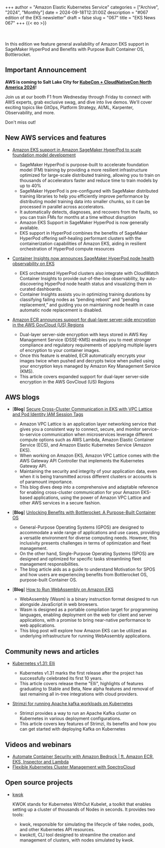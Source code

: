 +++
author = "Amazon Elastic Kubernetes Service"
categories = ["Archive", "2024", "Monthly"]
date = 2024-09-18T12:31:00Z
description = "#067 edition of the EKS newsletter"
draft = false
slug = "067"
title = "EKS News 067"
+++
{{< eo >}}
<br/><br/><br/><br/>
In this edition we feature general availability of Amazon EKS support in SageMaker HyperPod and Benefits with Purpose Built Container OS, Bottlerocket. 

## Important Announcement 
**AWS is coming to Salt Lake City for [KubeCon + CloudNativeCon North America 2024](https://events.linuxfoundation.org/kubecon-cloudnativecon-north-america/)!**

Join us at our booth F1 from Wednesday through Friday to connect with AWS experts, grab exclusive swag, and dive into live demos. We'll cover exciting topics like GitOps, Platform Strategy, AI/ML, Karpenter, Observability, and more.

Don't miss out!

## New AWS services and features
* [Amazon EKS support in Amazon SageMaker HyperPod to scale foundation model development](https://aws.amazon.com/about-aws/whats-new/2024/09/amazon-eks-sagemaker-hyperpod-scale-foundation-model-development/)
    * SageMaker HyperPod is purpose-built to accelerate foundation model (FM) training by providing a more resilient infrastructure optimized for large-scale distributed training, allowing you to train on thousands of accelerators faster and reduce time to train models by up to 40% 
    * SageMaker HyperPod is pre-configured with SageMaker distributed training libraries to help you efficiently improve performance by distributing model training data into smaller chunks, so it can be processed in parallel across accelerators. 
    * It automatically detects, diagnoses, and recovers from the faults, so you can train FMs for months at a time without disruption
    * Amazon EKS Support in SageMaker HyperPod is now generally available. 
    * EKS support in HyperPod combines the benefits of SageMaker HyperPod offering self-healing performant clusters with the containerization capabilities of Amazon EKS, aiding in resilient orchestration of HyperPod compute resources
    
* [Container Insights now announces SageMaker HyperPod node health observability on EKS](https://aws.amazon.com/about-aws/whats-new/2024/09/container-insights-sagemaker-hyperpod-node-health/)
    * EKS orchestrated HyperPod clusters also integrate with CloudWatch Container Insights to provide out-of-the-box observability, by auto-discovering HyperPod node health status and visualizing them in curated dashboards.
    * Container Insights assists you in optimizing training durations by classifying failing nodes as “pending reboot” and “pending replacement,” and guiding you on maintaining node health in case automatic node replacement is disabled. 

* [Amazon ECR announces support for dual-layer server-side encryption in the AWS GovCloud (US) Regions](https://aws.amazon.com/about-aws/whats-new/2024/09/amazon-ecr-dual-layer-server-side-encryption-govcloud/)
    * Dual-layer server-side encryption with keys stored in AWS Key Management Service (DSSE-KMS) enables you to meet stronger compliance and regulatory requirements of applying multiple layers of encryption to your container images.
    * Once this feature is enabled, ECR automatically encrypts your images twice when pushed and decrypts twice when pulled using your encryption keys managed by Amazon Key Management Service (KMS).
    * This article covers expanded support for dual-layer server-side encryption in the AWS GovCloud (US) Regions

## AWS blogs
* [**Blog**] [Secure Cross-Cluster Communication in EKS with VPC Lattice and Pod Identity IAM Session Tags](https://aws.amazon.com/blogs/containers/secure-cross-cluster-communication-in-eks-with-vpc-lattice-and-pod-identity-iam-session-tags/)
    * Amazon VPC Lattice is an application layer networking service that gives you a consistent way to connect, secure, and monitor service-to-service communication when microservices leverage different compute options such as AWS Lambda, Amazon Elastic Container Service (ECS), and Amazon Elastic Kubernetes Service (Amazon EKS). 
    * When working on Amazon EKS, Amazon VPC Lattice comes with the AWS Gateway API Controller that implements the Kubernetes Gateway API.
    * Maintaining the security and integrity of your application data, even when it is being transmitted across different clusters or accounts is of paramount importance.
    * This blog dives deep into a comprehensive and adaptable reference for enabling cross-cluster communication for your Amazon EKS-based applications, using the power of Amazon VPC Lattice and other AWS services in a secure fashion.

* [**Blog**] [Unlocking Benefits with Bottlerocket: A Purpose-Built Container OS](https://aws.amazon.com/blogs/containers/benefiting-from-bottlerocket-an-open-source-container-optimized-operating-system/)
    * General-Purpose Operating Systems (GPOS) are designed to accommodate a wide range of applications and use cases, providing a versatile environment for diverse computing needs. However, this inclusivity presents challenges in terms of optimization and fleet management. 
    * On the other hand, Single-Purpose Operating Systems (SPOS) are designed and optimized for specific tasks streamlining fleet management responsibilities. 
    * The blog article aids as a guide to understand Motivation for SPOS and how users are experiencing benefits from Bottlerocket OS, purpose-built Container OS.
    
* [**Blog**] [How to Run WebAssembly on Amazon EKS](https://aws.amazon.com/blogs/containers/16532-2/)
    * WebAssembly (Wasm) is a binary instruction format designed to run alongside JavaScript in web browsers.
    * Wasm is designed as a portable compilation target for programming languages, enabling deployment on the web for client and server applications, with a promise to bring near-native performance to web applications. 
    * This blog post will explore how Amazon EKS can be utilized as underlying infrastructure for running WebAssembly applications.

## Community news and articles
* [Kubernetes v1.31: Elli](https://kubernetes.io/blog/2024/08/13/kubernetes-v1-31-release/)
    * Kubernetes v1.31 marks the first release after the project has successfully celebrated its first 10 years. 
    * This article covers release theme "Elli", highlights of features graduating to Stable and Beta, New alpha features and removal of last remaining all in-tree integrations with cloud providers.

* [Strimzi for running Apache kafka workloads on Kubernetes](https://dev.to/aws-builders/data-on-kubernetes-part-6-strimzi-for-running-apache-kafka-100i)
    * Strimzi provides a way to run an Apache Kafka cluster on Kubernetes in various deployment configurations.
    * This article covers key features of Strimzi, its benefits and how you can get started with deploying Kafka on Kubernetes 

## Videos and webinars
* [Automate Container Security with Amazon Bedrock | ft. Amazon ECR, EKS, Inspector and Lambda](https://www.youtube.com/watch?v=Nn8cOeAaN6A)
* [Flexible Kubernetes Cluster Management with SpectroCloud](https://www.youtube.com/watch?v=DSdLXwk_GVI)

## Open source projects
* [kwok](https://kwok.sigs.k8s.io/) 

  KWOK stands for Kubernetes WithOut Kubelet, a toolkit that enables setting up a cluster of thousands of Nodes in seconds. It provides two tools:
  - kwok, responsible for simulating the lifecycle of fake nodes, pods, and other Kubernetes API resources.
  - kwokctl, CLI tool designed to streamline the creation and management of clusters, with nodes simulated by kwok.
